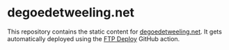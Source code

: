 # degoedetweeling.net

This repository contains the static content for [degoedetweeling.net](https://www.degoedetweeling.net/). It gets automatically deployed using the [FTP Deploy](https://github.com/marketplace/actions/ftp-deploy) GitHub action.
